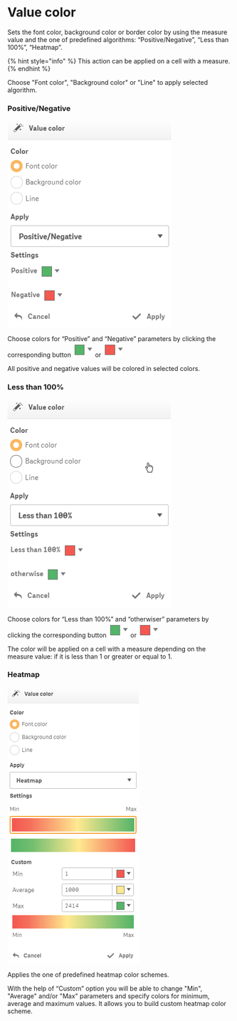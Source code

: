 # Value color

Sets the font color, background color or border color by using the measure value and the one of predefined algorithms: “Positive/Negative”, “Less than 100%”, “Heatmap”.

{% hint style="info" %}
This action can be applied on a cell with a measure.
{% endhint %}

Choose "Font color", "Background color" or "Line" to apply selected algorithm.

### 

### Positive/Negative

![](../.gitbook/assets/image%20%2826%29.png)

Choose colors for “Positive” and “Negative” parameters by clicking the corresponding button ![](../.gitbook/assets/image%20%2868%29.png) or  ![](../.gitbook/assets/image%20%2814%29.png)

All positive and negative values will be colored in selected colors.

### 
 

### **Less than 100%**

![](../.gitbook/assets/image%20%2898%29.png)

Choose colors for “Less than 100%” and “otherwiser” parameters by clicking the corresponding button ![](../.gitbook/assets/image%20%2868%29.png) or  ![](../.gitbook/assets/image%20%2814%29.png)

The color will be applied on a cell with a measure depending on the measure value: if it is less than 1 or greater or equal to 1.



### Heatmap

![](../.gitbook/assets/image%20%2878%29.png)

Applies the one of predefined heatmap color schemes.

With the help of “Custom” option you will be able to change "Min", "Average" and/or "Max" parameters and specify colors for minimum, average and maximum values. It allows you to build custom heatmap color scheme.

